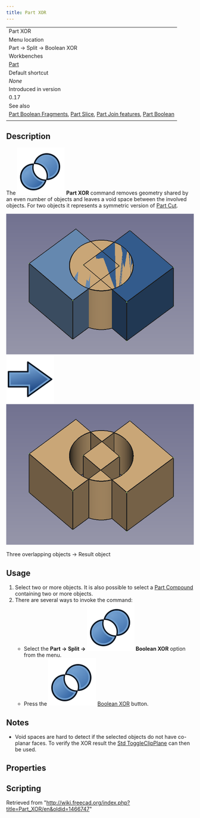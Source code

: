 ```yaml
---
title: Part XOR
---
```


|                                                                                                                                                                                                                                      |
| ------------------------------------------------------------------------------------------------------------------------------------------------------------------------------------------------------------------------------------ |
| Part XOR                                                                                                                                                                                                                             |
| Menu location                                                                                                                                                                                                                        |
| Part → Split → Boolean XOR                                                                                                                                                                                                           |
| Workbenches                                                                                                                                                                                                                          |
| [Part](/Part_Workbench "Part Workbench")                                                                                                                                                                                             |
| Default shortcut                                                                                                                                                                                                                     |
| _None_                                                                                                                                                                                                                               |
| Introduced in version                                                                                                                                                                                                                |
| 0.17                                                                                                                                                                                                                                 |
| See also                                                                                                                                                                                                                             |
| [Part Boolean Fragments](/Part_BooleanFragments "Part BooleanFragments"), [Part Slice](/Part_Slice "Part Slice"), [Part Join features](/Part_CompJoinFeatures "Part CompJoinFeatures"), [Part Boolean](/Part_Boolean "Part Boolean") |
|                                                                                                                                                                                                                                      |

## Description

The ![](/src/assets/images/Part_XOR.svg) **Part XOR** command removes geometry shared by an even number of objects and leaves a void space between the involved objects. For two objects it represents a symmetric version of [Part Cut](/Part_Cut "Part Cut").

![](/src/assets/images/Part_XOR-01.png) ![](/src/assets/images/Button_right.svg)
![](/src/assets/images/Part_XOR-02.png)

Three overlapping objects → Result object

## Usage

1. Select two or more objects. It is also possible to select a [Part Compound](/Part_Compound "Part Compound") containing two or more objects.
2. There are several ways to invoke the command:
   - Select the **Part → Split → ![](/src/assets/images/Part_XOR.svg) Boolean XOR** option from the menu.
   - Press the ![](/src/assets/images/Part_XOR.svg) [Boolean XOR](/Part_XOR "Part XOR") button.

## Notes

- Void spaces are hard to detect if the selected objects do not have co-planar faces. To verify the XOR result the [Std ToggleClipPlane](/Std_ToggleClipPlane "Std ToggleClipPlane") can then be used.

## Properties

## Scripting

Retrieved from "<http://wiki.freecad.org/index.php?title=Part_XOR/en&oldid=1466747>"
